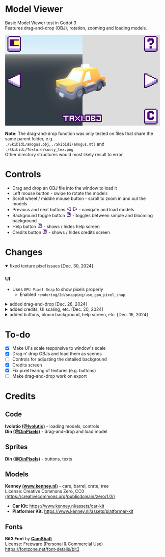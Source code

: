 # Model Viewer
Basic Model Viewer test in Godot 3  
Features drag-and-drop (OBJ), rotation, zooming and loading models.

![app detailed and simple preview](/model_viewer_preview.png)

**Note:** The drag-and-drop function was only tested on files that share the same parent folder, e.g.  
`./Skibidi/amogus.obj`, `./Skibidi/amogus.mtl` and `./Skibidi/Texture/sussy_tex.png`.  
Other directory structures would most likely result to error.

# Controls
- Drag and drop an OBJ file into the window to load it
- Left mouse button - swipe to rotate the models
- Scroll wheel / middle mouse button - scroll to zoom in and out the models
- Previous and next buttons ![previous button sprite](/Assets/Images/prev_btn.png) ![next button sprite](/Assets/Images/next_btn.png) - navigate and load models
- Background toggle button ![toggle background button sprite](/Assets/Images/turn_off_btn.png) - toggles between simple and blooming background
- Help button ![help toggle button sprite](/Assets/Images/help_btn.png) - shows / hides help screen
- Credits button ![credits toggle button sprite](/Assets/Images/credits_btn.png) - shows / hides credits screen

# Changes

<details open>
<summary>fixed texture pixel issues [Dec. 30, 2024]</summary>
<h3>UI</h3>

- Uses `GPU Pixel Snap` to show pixels properly
    - Enabled `rendering/2d/snapping/use_gpu_pixel_snap`

</details>

<details>
<summary>added drag-and-drop [Dec. 28, 2024]</summary>
<h3>Feature</h3>

- Added drag-and-drop functionality
- Loads a single dropped file
- Generates a new MeshInstance and adds it to the `models`
- Loads OBJ's MTL and TEX on load

</details>

<details>
<summary>added credits, UI scaling, etc. [Dec. 20, 2024]</summary>
<h3>UI</h3>

- Fixed UI scaling to be responsive to window's size
- Changed UI's default scale to 2x
    - In order to be clear on smaller window sizes
- Added credits screen of the authors and assets
- Changed the toggle background button's sprites
    - In order to take less space visually

</details>

<details>
<summary>added buttons, bloom background, help screen, etc. [Dec. 19, 2024]</summary>
<h3>UI</h3>

- Fixed buttons' positions when scaling the window
- Added more buttons (e.g. background and help toggle)
- Added sprites for buttons
- Added text to show model's filename
- Added a detailed background with bloom to test models with lightings
- Used Bit3 font for texts

<h3>Models</h3>

- Removed models from initial fork due to the rights

<h3>Code</h3>

- Added/cleaned some lines of code

</details>

# To-do
- [x] Make UI's scale responsive to window's scale
- [x] Drag n' drop OBJs and load them as scenes
- [ ] Controls for adjusting the detailed background
- [x] Credits screen
- [x] Fix pixel tearing of textures (e.g. buttons)
- [ ] Make drag-and-drop work on export

# Credits
## Code
**Ivolutio [(@Ivolutio)](https://twitter.com/Ivolutio)** - loading models, controls  
**Din [(@DinPixels)](https://bsky.app/profile/dinpixels.bsky.social)** - drag-and-drop and load model

## Sprites
**Din [(@DinPixels)](https://bsky.app/profile/dinpixels.bsky.social)** - buttons, texts

## Models
**Kenney [(www.kenney.nl)](https://www.kenney.nl)** - cars, barrel, crate, tree  
License: Creative Commons Zero, CC0 [(https://creativecommons.org/publicdomain/zero/1.0/)](https://creativecommons.org/publicdomain/zero/1.0/)
- **Car Kit:** <https://www.kenney.nl/assets/car-kit>
- **Platformer Kit:** <https://www.kenney.nl/assets/platformer-kit>

## Fonts
**Bit3 Font** by **[CamShaft](https://www.fontsc.com/font/designer/camshaft)**  
License: Freeware (Personal & Commercial Use)  
<https://fontzone.net/font-details/bit3>